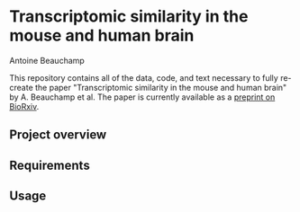 # Transcriptomic similarity in the mouse and human brain

Antoine Beauchamp

This repository contains all of the data, code, and text necessary to fully re-create the paper "Transcriptomic similarity in the mouse and human brain" by A. Beauchamp et al. The paper is currently available as a [preprint on BioRxiv](https://doi.org/10.1101/2022.03.18.484766).

## Project overview

## Requirements

## Usage